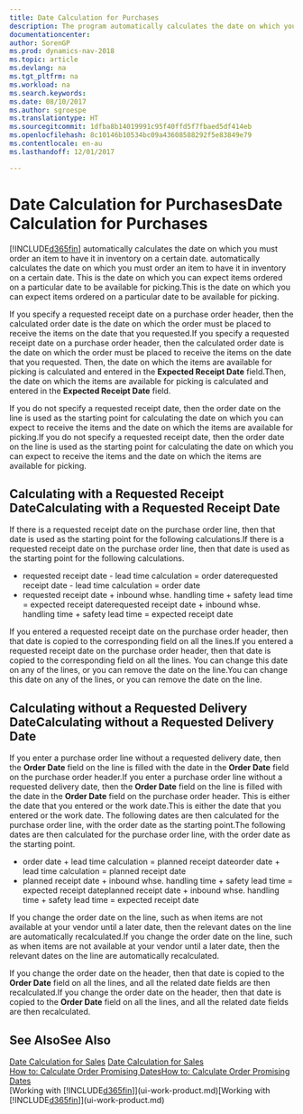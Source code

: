 ```yaml
---
title: Date Calculation for Purchases
description: The program automatically calculates the date on which you must order an item to have it in inventory on a certain date. This is the date on which you can expect items ordered on a particular date to be available for picking.
documentationcenter: 
author: SorenGP
ms.prod: dynamics-nav-2018
ms.topic: article
ms.devlang: na
ms.tgt_pltfrm: na
ms.workload: na
ms.search.keywords: 
ms.date: 08/10/2017
ms.author: sgroespe
ms.translationtype: HT
ms.sourcegitcommit: 1dfba8b14019991c95f40ffd5f7fbaed5df414eb
ms.openlocfilehash: 8c10146b10534bc09a43608588292f5e83849e79
ms.contentlocale: en-au
ms.lasthandoff: 12/01/2017

---
```

# <a name="date-calculation-for-purchases"></a><span data-ttu-id="1f43b-104">Date Calculation for Purchases</span><span class="sxs-lookup"><span data-stu-id="1f43b-104">Date Calculation for Purchases</span></span>
[!INCLUDE[d365fin](includes/d365fin_md.md)]<span data-ttu-id="1f43b-105"> automatically calculates the date on which you must order an item to have it in inventory on a certain date.</span><span class="sxs-lookup"><span data-stu-id="1f43b-105"> automatically calculates the date on which you must order an item to have it in inventory on a certain date.</span></span> <span data-ttu-id="1f43b-106">This is the date on which you can expect items ordered on a particular date to be available for picking.</span><span class="sxs-lookup"><span data-stu-id="1f43b-106">This is the date on which you can expect items ordered on a particular date to be available for picking.</span></span>  

<span data-ttu-id="1f43b-107">If you specify a requested receipt date on a purchase order header, then the calculated order date is the date on which the order must be placed to receive the items on the date that you requested.</span><span class="sxs-lookup"><span data-stu-id="1f43b-107">If you specify a requested receipt date on a purchase order header, then the calculated order date is the date on which the order must be placed to receive the items on the date that you requested.</span></span> <span data-ttu-id="1f43b-108">Then, the date on which the items are available for picking is calculated and entered in the **Expected Receipt Date** field.</span><span class="sxs-lookup"><span data-stu-id="1f43b-108">Then, the date on which the items are available for picking is calculated and entered in the **Expected Receipt Date** field.</span></span>  

<span data-ttu-id="1f43b-109">If you do not specify a requested receipt date, then the order date on the line is used as the starting point for calculating the date on which you can expect to receive the items and the date on which the items are available for picking.</span><span class="sxs-lookup"><span data-stu-id="1f43b-109">If you do not specify a requested receipt date, then the order date on the line is used as the starting point for calculating the date on which you can expect to receive the items and the date on which the items are available for picking.</span></span>  

## <a name="calculating-with-a-requested-receipt-date"></a><span data-ttu-id="1f43b-110">Calculating with a Requested Receipt Date</span><span class="sxs-lookup"><span data-stu-id="1f43b-110">Calculating with a Requested Receipt Date</span></span>  
<span data-ttu-id="1f43b-111">If there is a requested receipt date on the purchase order line, then that date is used as the starting point for the following calculations.</span><span class="sxs-lookup"><span data-stu-id="1f43b-111">If there is a requested receipt date on the purchase order line, then that date is used as the starting point for the following calculations.</span></span>  

- <span data-ttu-id="1f43b-112">requested receipt date - lead time calculation = order date</span><span class="sxs-lookup"><span data-stu-id="1f43b-112">requested receipt date - lead time calculation = order date</span></span>  
- <span data-ttu-id="1f43b-113">requested receipt date + inbound whse. handling time + safety lead time = expected receipt date</span><span class="sxs-lookup"><span data-stu-id="1f43b-113">requested receipt date + inbound whse. handling time + safety lead time = expected receipt date</span></span>  

<span data-ttu-id="1f43b-114">If you entered a requested receipt date on the purchase order header, then that date is copied to the corresponding field on all the lines.</span><span class="sxs-lookup"><span data-stu-id="1f43b-114">If you entered a requested receipt date on the purchase order header, then that date is copied to the corresponding field on all the lines.</span></span> <span data-ttu-id="1f43b-115">You can change this date on any of the lines, or you can remove the date on the line.</span><span class="sxs-lookup"><span data-stu-id="1f43b-115">You can change this date on any of the lines, or you can remove the date on the line.</span></span>  

## <a name="calculating-without-a-requested-delivery-date"></a><span data-ttu-id="1f43b-116">Calculating without a Requested Delivery Date</span><span class="sxs-lookup"><span data-stu-id="1f43b-116">Calculating without a Requested Delivery Date</span></span>  
<span data-ttu-id="1f43b-117">If you enter a purchase order line without a requested delivery date, then the **Order Date** field on the line is filled with the date in the **Order Date** field on the purchase order header.</span><span class="sxs-lookup"><span data-stu-id="1f43b-117">If you enter a purchase order line without a requested delivery date, then the **Order Date** field on the line is filled with the date in the **Order Date** field on the purchase order header.</span></span> <span data-ttu-id="1f43b-118">This is either the date that you entered or the work date.</span><span class="sxs-lookup"><span data-stu-id="1f43b-118">This is either the date that you entered or the work date.</span></span> <span data-ttu-id="1f43b-119">The following dates are then calculated for the purchase order line, with the order date as the starting point.</span><span class="sxs-lookup"><span data-stu-id="1f43b-119">The following dates are then calculated for the purchase order line, with the order date as the starting point.</span></span>  

- <span data-ttu-id="1f43b-120">order date + lead time calculation = planned receipt date</span><span class="sxs-lookup"><span data-stu-id="1f43b-120">order date + lead time calculation = planned receipt date</span></span>  
- <span data-ttu-id="1f43b-121">planned receipt date + inbound whse. handling time + safety lead time = expected receipt date</span><span class="sxs-lookup"><span data-stu-id="1f43b-121">planned receipt date + inbound whse. handling time + safety lead time = expected receipt date</span></span>  

<span data-ttu-id="1f43b-122">If you change the order date on the line, such as when items are not available at your vendor until a later date, then the relevant dates on the line are automatically recalculated.</span><span class="sxs-lookup"><span data-stu-id="1f43b-122">If you change the order date on the line, such as when items are not available at your vendor until a later date, then the relevant dates on the line are automatically recalculated.</span></span>  

<span data-ttu-id="1f43b-123">If you change the order date on the header, then that date is copied to the **Order Date** field on all the lines, and all the related date fields are then recalculated.</span><span class="sxs-lookup"><span data-stu-id="1f43b-123">If you change the order date on the header, then that date is copied to the **Order Date** field on all the lines, and all the related date fields are then recalculated.</span></span>  

## <a name="see-also"></a><span data-ttu-id="1f43b-124">See Also</span><span class="sxs-lookup"><span data-stu-id="1f43b-124">See Also</span></span>  
 <span data-ttu-id="1f43b-125">[Date Calculation for Sales](sales-date-calculation-for-sales.md) </span><span class="sxs-lookup"><span data-stu-id="1f43b-125">[Date Calculation for Sales](sales-date-calculation-for-sales.md) </span></span>  
 [<span data-ttu-id="1f43b-126">How to: Calculate Order Promising Dates</span><span class="sxs-lookup"><span data-stu-id="1f43b-126">How to: Calculate Order Promising Dates</span></span>](sales-how-to-calculate-order-promising-dates.md)  
 <span data-ttu-id="1f43b-127">[Working with [!INCLUDE[d365fin](includes/d365fin_md.md)]](ui-work-product.md)</span><span class="sxs-lookup"><span data-stu-id="1f43b-127">[Working with [!INCLUDE[d365fin](includes/d365fin_md.md)]](ui-work-product.md)</span></span>

